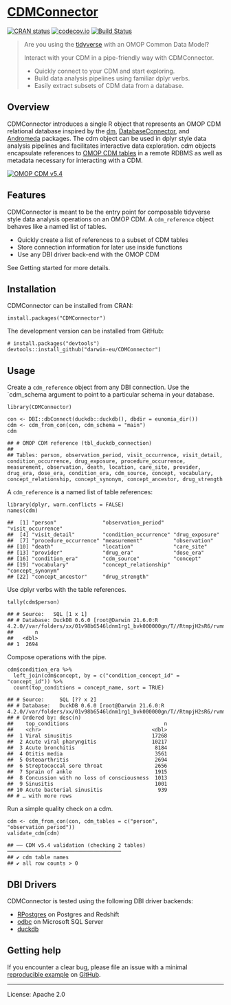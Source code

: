 <!-- README.md is generated from README.Rmd. Please edit that file -->

# [CDMConnector](https://odyosg.github.io/CDMConnector/)

<!-- badges: start -->

[![CRAN
status](https://www.r-pkg.org/badges/version/CDMConnector)](https://CRAN.R-project.org/package=CDMConnector)
[![codecov.io](https://codecov.io/github/OdyOSG/CDMConnector/coverage.svg?branch=main)](https://codecov.io/github/OdyOSG/CDMConnector?branch=main)
[![Build
Status](https://github.com/OdyOSG/CDMConnector/workflows/R-CMD-check/badge.svg)](https://github.com/OdyOSG/CDMConnector/actions?query=workflow%3AR-CMD-check)
<!-- badges: end -->

> Are you using the [tidyverse](https://www.tidyverse.org/) with an OMOP
> Common Data Model?
>
> Interact with your CDM in a pipe-friendly way with CDMConnector.
>
> -   Quickly connect to your CDM and start exploring.
> -   Build data analysis pipelines using familiar dplyr verbs.
> -   Easily extract subsets of CDM data from a database.

## Overview

CDMConnector introduces a single R object that represents an OMOP CDM
relational database inspired by the [dm](https://dm.cynkra.com/),
[DatabaseConnector](http://ohdsi.github.io/DatabaseConnector/), and
[Andromeda](https://ohdsi.github.io/Andromeda/) packages. The cdm object
can be used in dplyr style data analysis pipelines and facilitates
interactive data exploration. cdm objects encapsulate references to
[OMOP CDM tables](https://ohdsi.github.io/CommonDataModel/) in a remote
RDBMS as well as metadata necessary for interacting with a CDM.

[![OMOP CDM
v5.4](https://ohdsi.github.io/CommonDataModel/images/cdm54.png)](https://ohdsi.github.io/CommonDataModel/)

## Features

CDMConnector is meant to be the entry point for composable tidyverse
style data analysis operations on an OMOP CDM. A `cdm_reference` object
behaves like a named list of tables.

-   Quickly create a list of references to a subset of CDM tables
-   Store connection information for later use inside functions
-   Use any DBI driver back-end with the OMOP CDM

See Getting started for more details.

## Installation

CDMConnector can be installed from CRAN:

    install.packages("CDMConnector")

The development version can be installed from GitHub:

    # install.packages("devtools")
    devtools::install_github("darwin-eu/CDMConnector")

## Usage

Create a `cdm_reference` object from any DBI connection. Use the
\`cdm\_schema argument to point to a particular schema in your database.

    library(CDMConnector)

    con <- DBI::dbConnect(duckdb::duckdb(), dbdir = eunomia_dir())
    cdm <- cdm_from_con(con, cdm_schema = "main")
    cdm

    ## # OMOP CDM reference (tbl_duckdb_connection)
    ## 
    ## Tables: person, observation_period, visit_occurrence, visit_detail, condition_occurrence, drug_exposure, procedure_occurrence, measurement, observation, death, location, care_site, provider, drug_era, dose_era, condition_era, cdm_source, concept, vocabulary, concept_relationship, concept_synonym, concept_ancestor, drug_strength

A `cdm_reference` is a named list of table references:

    library(dplyr, warn.conflicts = FALSE)
    names(cdm)

    ##  [1] "person"               "observation_period"   "visit_occurrence"    
    ##  [4] "visit_detail"         "condition_occurrence" "drug_exposure"       
    ##  [7] "procedure_occurrence" "measurement"          "observation"         
    ## [10] "death"                "location"             "care_site"           
    ## [13] "provider"             "drug_era"             "dose_era"            
    ## [16] "condition_era"        "cdm_source"           "concept"             
    ## [19] "vocabulary"           "concept_relationship" "concept_synonym"     
    ## [22] "concept_ancestor"     "drug_strength"

Use dplyr verbs with the table references.

    tally(cdm$person)

    ## # Source:   SQL [1 x 1]
    ## # Database: DuckDB 0.6.0 [root@Darwin 21.6.0:R 4.2.0//var/folders/xx/01v98b6546ldnm1rg1_bvk000000gn/T//RtmpjH2sR6/rvmmghtk/cdm.duckdb]
    ##       n
    ##   <dbl>
    ## 1  2694

Compose operations with the pipe.

    cdm$condition_era %>%
      left_join(cdm$concept, by = c("condition_concept_id" = "concept_id")) %>% 
      count(top_conditions = concept_name, sort = TRUE)

    ## # Source:     SQL [?? x 2]
    ## # Database:   DuckDB 0.6.0 [root@Darwin 21.6.0:R 4.2.0//var/folders/xx/01v98b6546ldnm1rg1_bvk000000gn/T//RtmpjH2sR6/rvmmghtk/cdm.duckdb]
    ## # Ordered by: desc(n)
    ##    top_conditions                               n
    ##    <chr>                                    <dbl>
    ##  1 Viral sinusitis                          17268
    ##  2 Acute viral pharyngitis                  10217
    ##  3 Acute bronchitis                          8184
    ##  4 Otitis media                              3561
    ##  5 Osteoarthritis                            2694
    ##  6 Streptococcal sore throat                 2656
    ##  7 Sprain of ankle                           1915
    ##  8 Concussion with no loss of consciousness  1013
    ##  9 Sinusitis                                 1001
    ## 10 Acute bacterial sinusitis                  939
    ## # … with more rows

Run a simple quality check on a cdm.

    cdm <- cdm_from_con(con, cdm_tables = c("person", "observation_period"))
    validate_cdm(cdm)

    ## ── CDM v5.4 validation (checking 2 tables) ─────────────────────────────────────
    ## ✔ cdm table names
    ## ✔ all row counts > 0

## DBI Drivers

CDMConnector is tested using the following DBI driver backends:

-   [RPostgres](https://rpostgres.r-dbi.org/reference/postgres) on
    Postgres and Redshift
-   [odbc](https://solutions.posit.co/connections/db/r-packages/odbc/)
    on Microsoft SQL Server
-   [duckdb](https://duckdb.org/docs/api/r)

## Getting help

If you encounter a clear bug, please file an issue with a minimal
[reproducible example](https://reprex.tidyverse.org/) on
[GitHub](https://github.com/OdyOSG/CDMConnector/issues).

------------------------------------------------------------------------

License: Apache 2.0

